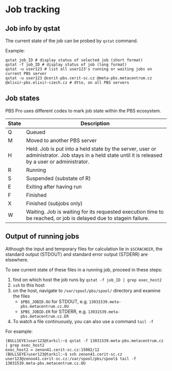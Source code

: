 # Job tracking

## Job info by qstat 

The current state of the job can be probed by `qstat` command.

Example:

    qstat job_ID # display status of selected job (short format)
    qstat -f job_ID # display status of job (long format)
    qstat -u user123 # list all user123's running or waiting jobs on current PBS server 
    qstat -u user123 @cerit-pbs.cerit-sc.cz @meta-pbs.metacentrum.cz @elixir-pbs.elixir-czech.cz # dtto, on all PBS servers

## Job states

PBS Pro uses different codes to mark job state within the PBS ecosystem. 

| State | Description |
|-------|-------------|
| Q | Queued |
| M | Moved to another PBS server |
| H | Held. Job is put into a held state by the server, user or administrator. Job stays in a held state until it is released by a user or administrator.|
| R | Running |
| S | Suspended (substate of R) |
| E | Exiting after having run |
| F | Finished |
| X | Finished (subjobs only) |
| W | Waiting. Job is waiting for its requested execution time to be reached, or job is delayed due to stagein failure. |

## Output of running jobs

Although the input and temporary files for calculation lie in `$SCRACHDIR`, the standard output (STDOUT) and standard error output (STDERR) are elsewhere. 

To see current state of these files in a running job, proceed in these steps:

1. find on which host the job runs by `qstat -f job_ID | grep exec_host2`
2. `ssh` to this host
3. on the host, navigate to `/var/spool/pbs/spool/` directory and examine the files
    - `$PBS_JOBID.OU` for STDOUT, e.g. `13031539.meta-pbs.metacentrum.cz.OU`
    - `$PBS_JOBID.ER` for STDERR, e.g. `13031539.meta-pbs.metacentrum.cz.ER`
4. To watch a file continuously, you can also use a command `tail -f`

For example:

    (BULLSEYE)user123@tarkil:~$ qstat -f 13031539.meta-pbs.metacentrum.cz | grep exec_host2
    exec_host2 = zenon41.cerit-sc.cz:15002/12
    (BULLSEYE)user123@tarkil:~$ ssh zenon41.cerit-sc.cz
    user123@zenon41.cerit-sc.cz:/var/spool/pbs/spool$ tail -f 13031539.meta-pbs.metacentrum.cz.OU 
 
<!--
## Job exit codes

!!! todo
    Sem tabulku exit kodu, kde a jak je zjistit a co znamenaji 

-->


